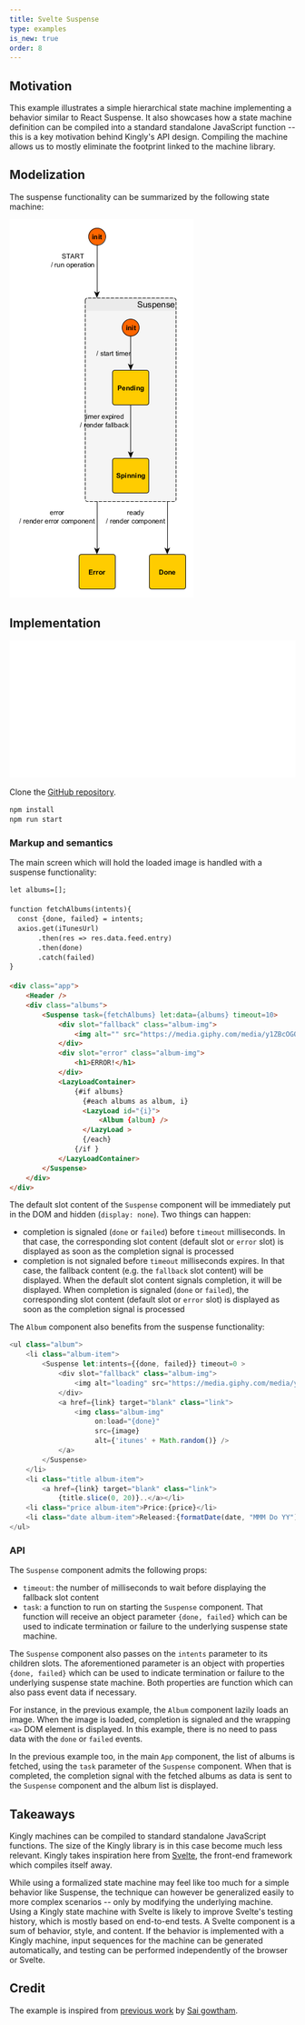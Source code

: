 ```yaml
---
title: Svelte Suspense
type: examples
is_new: true
order: 8
---
```


## Motivation
This example illustrates a simple hierarchical state machine implementing a behavior similar to React Suspense. It also showcases how a state machine definition can be compiled into a standard standalone JavaScript function -- this is a key motivation behind Kingly's API design. Compiling the machine allows us to mostly eliminate the footprint linked to the machine library.

## Modelization 
The suspense functionality can be summarized by the following state machine:

![suspense finite state machine](../../graphs/suspense%20machine.png)

## Implementation
![suspense demo](../../images/suspense/suspense%20demo.gif)

Clone the [GitHub repository](https://github.com/brucou/svelte-suspense-app). 

```bash
npm install
npm run start
```

### Markup and semantics
The main screen which will hold the loaded image is handled with a suspense functionality:

````html
let albums=[];

function fetchAlbums(intents){
  const {done, failed} = intents;
  axios.get(iTunesUrl)
       .then(res => res.data.feed.entry)
       .then(done)
       .catch(failed)
}
 
<div class="app">
    <Header />
    <div class="albums">
        <Suspense task={fetchAlbums} let:data={albums} timeout=10>
            <div slot="fallback" class="album-img">
                <img alt="" src="https://media.giphy.com/media/y1ZBcOGOOtlpC/200.gif" />
            </div>
            <div slot="error" class="album-img">
                <h1>ERROR!</h1>
            </div>
            <LazyLoadContainer>
                {#if albums}
                  {#each albums as album, i}
                  <LazyLoad id="{i}">
                      <Album {album} />
                  </LazyLoad >
                  {/each}
                {/if }
            </LazyLoadContainer>
        </Suspense>
    </div>
</div>

````

The default slot content of the `Suspense` component will be immediately put in the DOM and hidden (`display: none`). Two things can happen:

- completion is signaled (`done` or `failed`) before `timeout` milliseconds. In that case, the corresponding slot content (default slot or `error` slot) is displayed as soon as the completion signal is processed
- completion is not signaled before `timeout` milliseconds expires. In that case, the fallback content (e.g. the `fallback` slot content) will be displayed. When the default slot content signals completion, it will be displayed. When completion is signaled (`done` or `failed`), the corresponding slot content (default slot or `error` slot) is displayed as soon as the completion signal is processed
 
The `Album` component also benefits from the suspense functionality:

```javascript
<ul class="album">
    <li class="album-item">
        <Suspense let:intents={{done, failed}} timeout=0 >
            <div slot="fallback" class="album-img">
                <img alt="loading" src="https://media.giphy.com/media/y1ZBcOGOOtlpC/200.gif" />
            </div>
            <a href={link} target="blank" class="link">
                <img class="album-img"
                     on:load="{done}"
                     src={image}
                     alt={'itunes' + Math.random()} />
            </a>
        </Suspense>
    </li>
    <li class="title album-item">
        <a href={link} target="blank" class="link">
            {title.slice(0, 20)}..</a></li>
    <li class="price album-item">Price:{price}</li>
    <li class="date album-item">Released:{formatDate(date, "MMM Do YY")}</li>
</ul>
```

### API
The `Suspense` component admits the following props:
- `timeout`: the number of milliseconds to wait before displaying the fallback slot content
- `task`: a function to run on starting the `Suspense` component. That function will receive an object parameter `{done, failed}` which can be used to indicate termination or failure to the underlying suspense state machine. 

The `Suspense` component also passes on the `intents` parameter to its children slots. The aforementioned parameter is an object with properties `{done, failed}` which can be used to indicate termination or failure to the underlying suspense state machine. Both properties are function which can also pass event data if necessary.  

For instance, in the previous example, the `Album` component lazily loads an image. When the image is loaded, completion is signaled and the wrapping `<a>` DOM element is displayed. In this example, there is no need to pass data with the `done` or `failed` events. 

In the previous example too, in the main `App` component, the list of albums is fetched, using the `task` parameter of the `Suspense` component. When that is completed, the completion signal with the fetched albums as data is sent to the `Suspense` component and the album list is displayed. 

## Takeaways
Kingly machines can be compiled to standard standalone JavaScript functions. The size of the Kingly library is in this case become much less relevant. Kingly takes inspiration here from [Svelte](https://svelte.dev/), the front-end framework which compiles itself away.

While using a formalized state machine may feel like too much for a simple behavior like Suspense, the technique can however be generalized easily to more complex scenarios -- only by modifying the underlying machine. Using a Kingly state machine with Svelte is likely to improve Svelte's testing history, which is mostly based on end-to-end tests. A Svelte component is a sum of behavior, style, and content. If the behavior is implemented with a Kingly machine, input sequences for the machine can be generated automatically, and testing can be performed independently of the browser or Svelte. 
 
## Credit
The example is inspired from [previous work](https://reactgo.com/tutorial-reactlazy-react-suspense/) by [Sai gowtham](https://twitter.com/saigowthamr).
